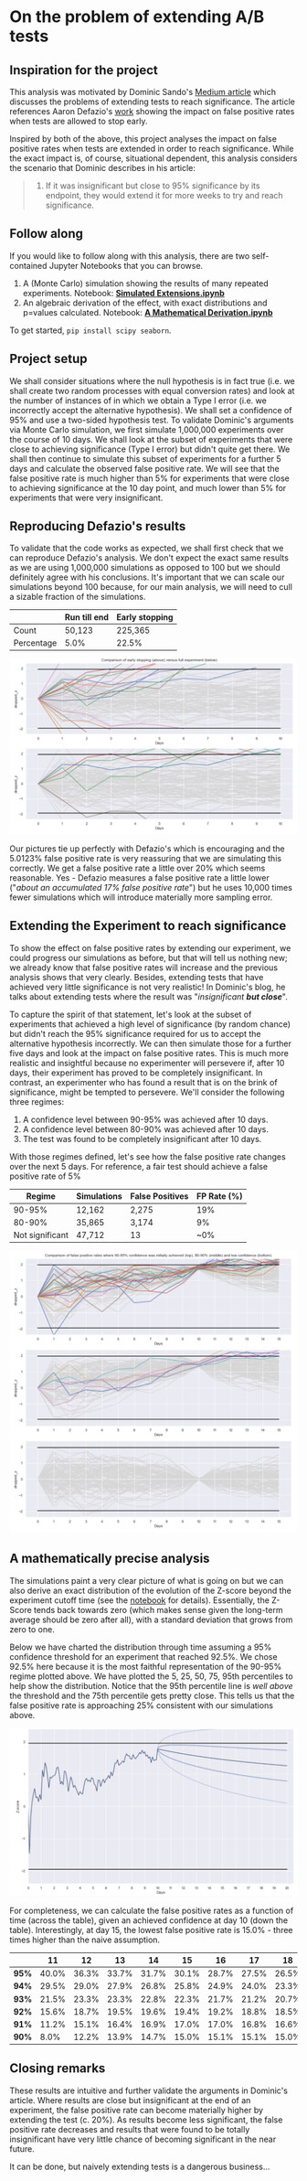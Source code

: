 # On the problem of extending A/B tests


## Inspiration for the project

This analysis was motivated by Dominic Sando's [Medium article](https://dominicsando.medium.com/extending-a-b-tests-to-reach-significance-the-trap-even-the-smartest-people-fall-into-904f86a18f4b) which discusses the problems of extending tests to reach significance. The article references Aaron Defazio's [work](https://www.aarondefazio.com/tangentially/?p=83) showing the impact on false positive rates when tests are allowed to stop early.

Inspired by both of the above, this project analyses the impact on false positive rates when tests are extended in order to reach significance. While the exact impact is, of course, situational dependent, this analysis considers the scenario that Dominic describes in his article:

> 1.  If it was insignificant but close to 95% significance by its endpoint, they would extend it for more weeks to try and reach significance.

## Follow along

If you would like to follow along with this analysis, there are two self-contained Jupyter Notebooks that you can browse.
 1. A (Monte Carlo) simulation showing the results of many repeated experiments. Notebook: **[Simulated Extensions.ipynb](https://github.com/RiannaK/TheProblemWithExtendingTests/blob/main/Simulated%20Extensions.ipynb)**
 2. An algebraic derivation of the effect, with exact distributions and p=values calculated. Notebook: **[A Mathematical Derivation.ipynb](https://github.com/RiannaK/TheProblemWithExtendingTests/blob/main/A%20Mathematical%20Derivation.ipynb)**
 
To get started, `pip install scipy seaborn`.

## Project setup

We shall consider situations where the null hypothesis is in fact true (i.e. we shall create two random processes with equal conversion rates) and look at the number of instances of in which we obtain a Type I error (i.e. we incorrectly accept the alternative hypothesis). We shall set a confidence of 95% and use a two-sided hypothesis test. To validate Dominic's arguments via Monte Carlo simulation, we first simulate 1,000,000 experiments over the course of 10 days. We shall look at the subset of experiments that were close to achieving significance (Type I error) but didn't quite get there. We shall then continue to simulate this subset of experiments for a further 5 days and calculate the observed false positive rate.
We will see that the false positive rate is much higher than 5% for experiments that were close to achieving significance at the 10 day point, and much lower than 5% for experiments that were very insignificant.

## Reproducing Defazio's results
To validate that the code works as expected, we shall first check that we can reproduce Defazio's analysis. We don't expect the exact same results as we are using 1,000,000 simulations as opposed to 100 but we should definitely agree with his conclusions. It's important that we can scale our simulations beyond 100 because, for our main analysis, we will need to cull a sizable fraction of the simulations.

|  |Run till end  |Early stopping  |
|--|--| -- |
| Count | 50,123 | 225,365 |
| Percentage | 5.0% | 22.5% |

![Early stopping](https://github.com/RiannaK/TheProblemWithExtendingTests/blob/main/images/EarlyStopping.png)

Our pictures tie up perfectly with Defazio's which is encouraging and the 5.0123% false positive rate is very reassuring that we are simulating this correctly. We get a false positive rate a little over 20% which seems reasonable. Yes - Defazio measures a false positive rate a little lower ("*about an accumulated 17% false positive rate*") but he uses 10,000 times fewer simulations which will introduce materially more sampling error.

## Extending the Experiment to reach significance
To show the effect on false positive rates by extending our experiment, we could progress our simulations as before, but that will tell us nothing new; we already know that false positive rates will increase and the previous analysis shows that very clearly. Besides, extending tests that have achieved very little significance is not very realistic!
In Dominic's blog, he talks about extending tests where the result was "*insignificant **but close***".

To capture the spirit of that statement, let's look at the subset of experiments that achieved a high level of significance (by random chance) but didn't reach the 95% significance required for us to accept the alternative hypothesis incorrectly. We can then simulate those for a further five days and look at the impact on false positive rates. This is much more realistic and insightful because no experimenter will persevere if, after 10 days, their experiment has proved to be completely insignificant. In contrast, an experimenter who has found a result that is on the brink of significance, might be tempted to persevere. We'll consider the following three regimes:
 1. A confidence level between 90-95% was achieved after 10 days.
 2. A confidence level between 80-90% was achieved after 10 days.
 3. The test was found to be completely insignificant after 10 days.

With those regimes defined, let's see how the false positive rate changes over the next 5 days. For reference, a fair test should achieve a false positive rate of 5%

| Regime | Simulations | False Positives | FP Rate (%) |
|--|--|--|--|
|90-95%  | 12,162 | 2,275 | 19%|
|80-90%  | 35,865 | 3,174 |  9%|
|Not significant  | 47,712| 13 | ~0%|

![Extending Tests](https://github.com/RiannaK/TheProblemWithExtendingTests/blob/main/images/ExtendingTests.png)

## A mathematically precise analysis

The simulations paint a very clear picture of what is going on but we can also derive an exact distribution of the evolution of the Z-score beyond the experiment cutoff time (see the [notebook](https://github.com/RiannaK/TheProblemWithExtendingTests/blob/main/A%20Mathematical%20Derivation.ipynb) for details). Essentially, the Z-Score tends back towards zero (which makes sense given the long-term average should be zero after all), with a standard deviation that grows from zero to one.

Below we have charted the distribution through time assuming a 95% confidence threshold for an experiment that reached 92.5%. We chose 92.5% here because it is the most faithful representation of the 90-95% regime plotted above. We have plotted the 5, 25, 50, 75, 95th percentiles to help show the distribution. Notice that the 95th percentile line is *well above* the threshold and the 75th percentile gets pretty close. This tells us that the false positive rate is approaching 25% consistent with our simulations above.

![Exact distribution](https://github.com/RiannaK/TheProblemWithExtendingTests/blob/main/images/PercentileDistribution.png)


For completeness, we can calculate the false positive rates as a function of time (across the table), given an achieved confidence at day 10 (down the table). Interestingly, at day 15, the lowest false positive rate is 15.0% - three times higher than the naive assumption.

|         | 11   	| 12	   | 13   	| 14   	| 15   	| 16   	| 17   	| 18   	| 19   	| 20    |
|---------|-------|-------|-------|-------|-------|-------|-------|-------|-------|-------|
| **95%**	| 40.0%	| 36.3%	| 33.7%	| 31.7%	| 30.1%	| 28.7%	| 27.5%	| 26.5%	| 25.6%	| 24.8% |
| **94%**	| 29.5%	| 29.0%	| 27.9%	| 26.8%	| 25.8%	| 24.9%	| 24.0%	| 23.3%	| 22.6%	| 22.0% |
| **93%**	| 21.5%	| 23.3%	| 23.3%	| 22.8%	| 22.3%	| 21.7%	| 21.2%	| 20.7%	| 20.2%	| 19.8% |
| **92%**	| 15.6%	| 18.7%	| 19.5%	| 19.6%	| 19.4%	| 19.2%	| 18.8%	| 18.5%	| 18.2%	| 17.8% |
| **91%**	| 11.2%	| 15.1%	| 16.4%	| 16.9%	| 17.0%	| 17.0%	| 16.8%	| 16.6%	| 16.4%	| 16.2% |
| **90%**	|  8.0%	| 12.2%	| 13.9%	| 14.7%	| 15.0%	| 15.1%	| 15.1%	| 15.0%	| 14.9%	| 14.8% |


## Closing remarks

These results are intuitive and further validate the arguments in Dominic's article. Where results are close but insignificant at the end of an experiment, the false positive rate can become materially higher by extending the test (c. 20%). As results become less significant, the false positive rate decreases and results that were found to be totally insignificant have very little chance of becoming significant in the near future. 

It can be done, but naively extending tests is a dangerous business...
